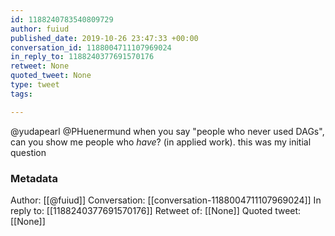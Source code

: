```yaml
---
id: 1188240783540809729
author: fuiud
published_date: 2019-10-26 23:47:33 +00:00
conversation_id: 1188004711107969024
in_reply_to: 1188240377691570176
retweet: None
quoted_tweet: None
type: tweet
tags:

---
```


@yudapearl @PHuenermund when you say "people who never used DAGs", can you show me people who *have*? (in applied work). this was my initial question

### Metadata

Author: [[@fuiud]]
Conversation: [[conversation-1188004711107969024]]
In reply to: [[1188240377691570176]]
Retweet of: [[None]]
Quoted tweet: [[None]]
